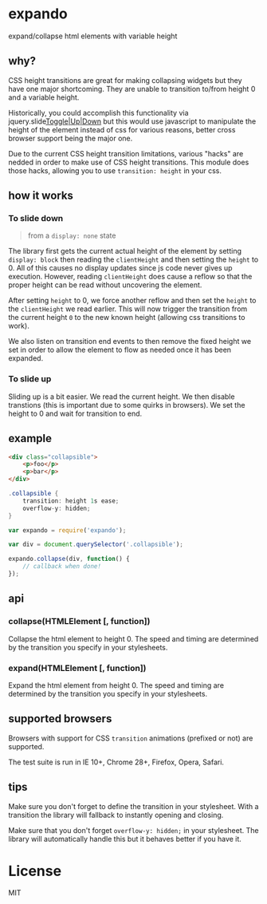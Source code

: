 # expando

expand/collapse html elements with variable height

## why?

CSS height transitions are great for making collapsing widgets but they have one major shortcoming. They are unable to transition to/from height 0 and a variable height.

Historically, you could accomplish this functionality via jquery.slide[Toggle|Up|Down]() but this would use javascript to manipulate the height of the element instead of css for various reasons, better cross browser support being the major one.

Due to the current CSS height transition limitations, various "hacks" are nedded in order to make use of CSS height transitions. This module does those hacks, allowing you to use `transition: height` in your css.

## how it works

### To slide down

> from a `display: none` state

The library first gets the current actual height of the element by setting `display: block` then reading the `clientHeight` and then setting the `height` to 0. All of this causes no display updates since js code never gives up execution. However, reading `clientHeight` does cause a reflow so that the proper height can be read without uncovering the element.

After setting `height` to 0, we force another reflow and then set the `height` to the `clientHeight` we read earlier. This will now trigger the transition from the current height `0` to the new known height (allowing css transitions to work).

We also listen on transition end events to then remove the fixed height we set in order to allow the element to flow as needed once it has been expanded.

### To slide up

Sliding up is a bit easier. We read the current height. We then disable transtions (this is important due to some quirks in browsers). We set the height to 0 and wait for transition to end.

## example

```html
<div class="collapsible">
    <p>foo</p>
    <p>bar</p>
</div>
```

```cs
.collapsible {
    transition: height 1s ease;
    overflow-y: hidden;
}
```

```js
var expando = require('expando');

var div = document.querySelector('.collapsible');

expando.collapse(div, function() {
    // callback when done!
});
```

## api

### collapse(HTMLElement [, function])

Collapse the html element to height 0. The speed and timing are determined by the transition you specify in your stylesheets.

### expand(HTMLElement [, function])

Expand the html element from height 0. The speed and timing are determined by the transition you specify in your stylesheets.

## supported browsers

Browsers with support for CSS `transition` animations (prefixed or not) are supported.

The test suite is run in IE 10+, Chrome 28+, Firefox, Opera, Safari.

## tips

Make sure you don't forget to define the transition in your stylesheet. With a transition the library will fallback to instantly opening and closing.

Make sure that you don't forget `overflow-y: hidden;` in your stylesheet. The library will automatically handle this but it behaves better if you have it.

# License

MIT
